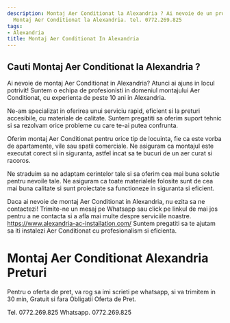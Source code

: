 ```yaml
---
description: Montaj Aer Conditionat la Alexandria ? Ai nevoie de un profesionist in
  Montaj Aer Conditionat la Alexandria. tel. 0772.269.825
tags:
- Alexandria
title: Montaj Aer Conditionat In Alexandria
---
```



## Cauti Montaj Aer Conditionat la Alexandria ?

Ai nevoie de montaj Aer Conditionat in Alexandria? Atunci ai ajuns in locul potrivit! Suntem o echipa de profesionisti in domeniul montajului Aer Conditionat, cu experienta de peste 10 ani in Alexandria.

Ne-am specializat in oferirea unui serviciu rapid, eficient si la preturi accesibile, cu materiale de calitate. Suntem pregatiti sa oferim suport tehnic si sa rezolvam orice probleme cu care te-ai putea confrunta.

Oferim montaj Aer Conditionat pentru orice tip de locuinta, fie ca este vorba de apartamente, vile sau spatii comerciale. Ne asiguram ca montajul este executat corect si in siguranta, astfel incat sa te bucuri de un aer curat si racoros.

Ne straduim sa ne adaptam cerintelor tale si sa oferim cea mai buna solutie pentru nevoile tale. Ne asiguram ca toate materialele folosite sunt de cea mai buna calitate si sunt proiectate sa functioneze in siguranta si eficient.

Daca ai nevoie de montaj Aer Conditionat in Alexandria, nu ezita sa ne contactezi! Trimite-ne un mesaj pe Whatsapp sau click pe linkul de mai jos pentru a ne contacta si a afla mai multe despre serviciile noastre. https://www.alexandria-ac-installation.com/  Suntem pregatiti sa te ajutam sa iti instalezi Aer Conditionat cu profesionalism si eficienta.

# Montaj Aer Conditionat Alexandria Preturi
Pentru o oferta de pret, va rog sa imi scrieti pe whatsapp, si va trimitem in 30 min, Gratuit si fara Obligatii Oferta de Pret.

Tel. 0772.269.825
Whatsapp. 0772.269.825